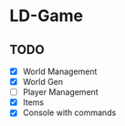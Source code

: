 # LD-Game

## TODO
- [x] World Management
- [x] World Gen
- [ ] Player Management
- [x] Items
- [x] Console with commands
